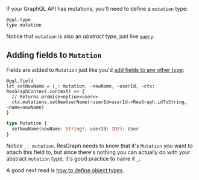 If your GraphQL API has mutations, you'll need to define a `mutation` type:

```rescript
@gql.type
type mutation
```

Notice that `mutation` is also an _abstract type_, just like [`query`](query).

## Adding fields to `Mutation`

Fields are added to `Mutation` just like you'd [add fields to any other type](object-types#adding-fields-to-types-via-functions):

```rescript
@gql.field
let setNewName = (_: mutation, ~newName, ~userId, ~ctx: ResGraphContext.context) => {
  // Returns promise<option<user>>
  ctx.mutations.setNewUserName(~userId=userId->ResGraph.idToString, ~name=newName)
}
```

```graphql
type Mutation {
  setNewName(newName: String!, userId: ID!): User
}
```

Notice `_: mutation`. ResGraph needs to know that it's `Mutation` you want to attach this field to, but since there's nothing you can actually do with your abstract `mutation` type, it's good practice to name it `_`.

A good next read is [how to define object types](object-types).
